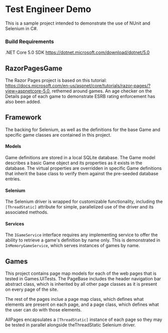 # Test Engineer Demo

This is a sample project intended to demonstrate the use of NUnit and Selenium in C#. 

### Build Requirements
.NET Core 5.0 SDK https://dotnet.microsoft.com/download/dotnet/5.0

## RazorPagesGame

The Razor Pages project is based on this tutorial: https://docs.microsoft.com/en-us/aspnet/core/tutorials/razor-pages/?view=aspnetcore-5.0, rethemed around games.
An age checker on the Details page of each game to demonstrate ESRB rating enforcement has also been added.

## Framework
The backing for Selenium, as well as the definitions for the base Game and specific game classes are contained in this project.

#### Models
Game definitions are stored in a local SQLite database. The Game model describes a basic Game object and its properties as it exists in the database. The virtual properties are overridden in specific Game definitions that inherit the base class to verify them against the pre-seeded database entries.

#### Selenium
The Selenium driver is wrapped for customizable functionality, including the ```[ThreadStatic]``` attribute for simple, parallelized use of the driver and its associated methods.

#### Services
The ```IGameService``` interface requires any implementing service to offer the ability to retrieve a game's definition by name only. This is demonstrated in ```InMemoryGameService```, which serves instances of games by name.


## Games

This project contains page map models for each of the web pages that is tested in Games.UITests. The PageBase includes the header navigation bar abstract class, which is inherited by all other page classes as it is present on every page of the site.

The rest of the pages inclue a page map class, which defines what elements are present on each page, and a page class, which defines what the user can do with those elements.

AllPages encapsulates a ```[ThreadStatic]``` instance of each page so they may be tested in parallel alongside theThreadStatic Selenium driver.
